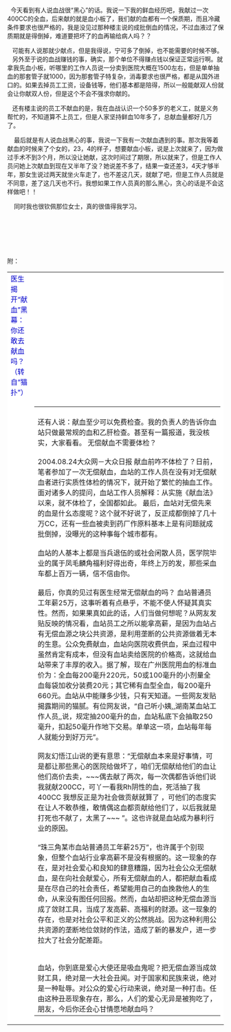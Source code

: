 <div id="sina_keyword_ad_area2" class="articalContent  ">
			<p>&nbsp;<wbr>&nbsp;<wbr>
今天看到有人说血战很“黑心”的话。我说一下我的鲜血经历吧，我献过一次400CC的全血，后来献的就是血小板了，我们献的血都有一个保质期，而且冷藏条件要求也很严格的，我是没见过那种楼主说的成批倒血的情况，不过血液过了保质期就是得倒掉，难道要把坏了的血再输给病人吗？？<br />

&nbsp;<wbr>&nbsp;<wbr>&nbsp;<wbr>
可能有人说那就少献点，但是我得说，宁可多了倒掉，也不能需要的时候不够。<br />
&nbsp;<wbr>&nbsp;<wbr>&nbsp;<wbr>
另外至于说的血战赚钱的事，确实，那个单位不得赚点钱以保证正常运行啊。就拿我先血小板，听哪里的工作人员说一分卖到医院大概在1500左右，但是单单抽血的那套管子就1000，因为那套管子特复杂，消毒要求也很严格，都是从国外进口的。如果去掉员工工资，设备钱等，他们基本都是陪得，所以一般能献双人份就会让你献双人份，但是这个不会不强求你献的。<br />

&nbsp;<wbr>&nbsp;<wbr>&nbsp;<wbr>
还有楼主说的员工不献血的是，我在血战认识一个50多岁的老义工，就是义务帮忙的，不知道算不上员工，但是人家坚持鲜血10年多了，总献血量都好几万了。<br />

&nbsp;<wbr>&nbsp;<wbr>&nbsp;<wbr>&nbsp;<wbr>
最后就是有人说血战黑心的事，我说一下我有一次献血遇到的事。那次我等着献血的时候来了个女的，23，4的样子，想要献血小板，说是上次就来了，因为做过手术不到3个月，所以没让她献，这次时间过了期限，所以就来了，但是工作人员问她上次献血到现在又半年了没？她说差不多了，结果一查还差3，4天才够半年，那女生说过两天就坐火车走了，也不差这几天，就献了吧，但是工作人员就是不同意，差了这几天也不行。我想如果工作人员真的那么黑心，贪心的话是不会这样做吧！！<br />

&nbsp;<wbr>&nbsp;<wbr>&nbsp;<wbr>
&nbsp;<wbr>同时我也很钦佩那位女士，真的很值得我学习。</P>
<p>&nbsp;<wbr></P>
<p>&nbsp;<wbr></P>
<p>&nbsp;<wbr></P>
<p>附：</P>
<table BORDER="0" WIDTH="72%" BGCOLOR="#FFFFFF">
<tbody>
<tr>
<td ALIGN="left"><a NAME="5974707222"></A><font COLOR="#0000CC">医生揭开“献血”黑幕：你还敢去献血吗？（转自“猫扑”）</FONT></TD>
</TR>
<tr>
<td></TD>
<td WIDTH="97%" ALIGN="left">
<table BORDER="0" CELLSPACING="0" CELLPADDING="0">
<tbody>
<tr>
<td><br />
还有人说：献血至少可以免费检查。我的负责人的告诉你血站只做最常规的血和乙肝检查。甚至有一篇报道，我没核实，大家看看。&nbsp;<wbr>无偿献血不需要体检？&nbsp;<wbr><br />

<br />
2004.08.24大众网－大众日报&nbsp;<wbr>献血前咋不体检了？日前，笔者参加了一次无偿献血，血站的工作人员在没有对无偿献血者进行实质性体检的情况下，就开始了繁忙的抽血工作。面对诸多人的提问，血站工作人员解释：从实施《献血法》以来，就不体检了，全国都如此。&nbsp;<wbr>最后，血站对无偿先来的血是什幺态度呢？这个就不好说了，反正成都倒掉了几十万CC，还有一些血被卖到药厂作原料基本上是有问题就成批倒掉，没曝光的这种事每个城市都有。&nbsp;<wbr><br />

<br />
血站的人基本上都是当兵退伍的或社会闲散人员，医学院毕业的属于凤毛麟角福利好得出奇，年终上万的发，那些采血车都上百万一辆，信不信由你。&nbsp;<wbr><br />

<br />
最后，你真的见过有医生经常无偿献血的吗？&nbsp;<wbr>血站普通员工年薪25万，这事听着有点悬乎，不能不使人怀疑其真实性。然而，如果果真如此的话，人们当做何想呢？从网友发贴反映的情况看，血站员工之所以能拿高薪，是因为血站占有无偿血源之块公共资源，是利用垄断的公共资源做着无本的生意。公众免费献血，血站向医院收费供血，采血过程中虽然肯定有成本，但没有血站卖给医院的价格高，这就给血站带来了丰厚的收入。据了解，现在广州医院用血的标准血价为：全血每200毫升220元，50或100毫升的小剂量全血每袋加收分装费20元；其它稀有血型全血，每200毫升660元。血站从中能赚多少钱，只有天知道。一些网友发贴揭露期间的猫腻。有位网友说，“自己听小姨,,湖南某血站工作人员,,说，规定抽200毫升的血，血站私底下会抽取250毫升，扣起50毫升作地下交易。单单这一项，血站每年每人就能分到好万元”。&nbsp;<wbr><br />

<br />
网友幻悟江山说的更有意思：“无偿献血本来是好事情，可是都让那些黑心的医院给做坏了，咱们无偿献给他们的血让他们高价去卖，~~~偶去献了两次，每一次偶都告诉他们说我就献200CC，可丫一看我Rh阴性的血，死活抽了我400CC&nbsp;<wbr>我想反正是为社会做贡献就算了&nbsp;<wbr>，可他们的态度实在让人不敢恭维，敢情偶这血都贡献给他们了，以后我就是打死也不献了，太黑了~~~&nbsp;<wbr>”。这也许就是血站成为暴利行业的原因。&nbsp;<wbr><br />

<br />
“珠三角某市血站普通员工年薪25万”，也许属于个别现象，但整个血站行业拿高薪不是没有根据的。这一现象的存在，是对社会爱心和良知的肆意糟蹋，因为社会公众无偿献血，是在向社会献爱心，所有无偿献血的人，都把献血看成是在尽自己的社会责任，希望能用自己的血挽救他人的生命，从来没有图任何回报。然而，血站却把这种无偿血源当成了敛财工具，当成了发高薪、高福利的财源。这一现象的存在，也是对社会公平和正义的公然挑战。因为这种利用公共资源的垄断地位敛财的作法，造成了新的暴发户，进一步拉大了社会分配差距。&nbsp;<wbr><br />

<br />
<br />
血站，你到底是爱心大使还是吸血鬼呢？把无偿血源当成敛财工具，绝对是一大社会丑闻。对于国家和民族来说，绝对是一种耻辱。对公众的爱心行动来说，绝对是一种打击。任由这种丑恶现象存在，那么，人们的爱心无异是被狗吃了，朋友，今后你还会心甘情愿地献血吗？</TD>
</TR>
</TBODY>
</TABLE>
</TD>
</TR>
</TBODY>
</TABLE>
<p>&nbsp;<wbr></P>							
		</div>